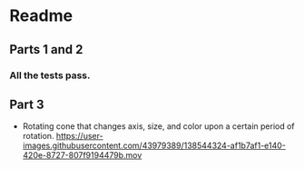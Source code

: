 # Readme
## Parts 1 and 2
### All the tests pass.
## Part 3
* Rotating cone that changes axis, size, and color upon a certain period of rotation.
https://user-images.githubusercontent.com/43979389/138544324-af1b7af1-e140-420e-8727-807f9194479b.mov

